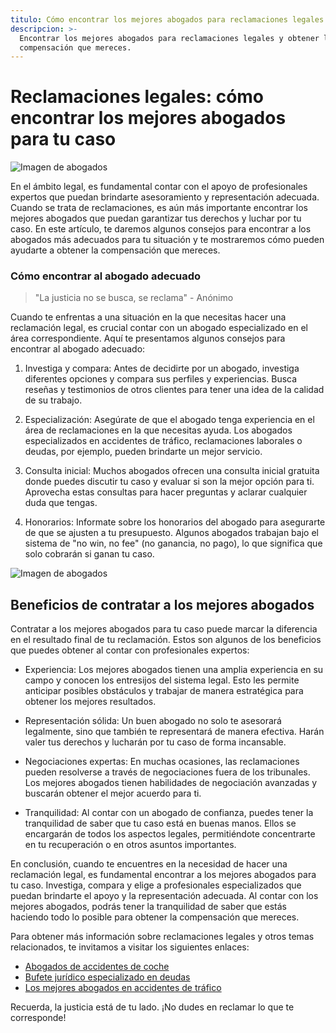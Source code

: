 ```yaml
---
titulo: Cómo encontrar los mejores abogados para reclamaciones legales
descripcion: >-
  Encontrar los mejores abogados para reclamaciones legales y obtener la
  compensación que mereces.
---
```


# Reclamaciones legales: cómo encontrar los mejores abogados para tu caso

![Imagen de abogados](./img/abogados-reclamaciones-1.webp)


En el ámbito legal, es fundamental contar con el apoyo de profesionales expertos que puedan brindarte asesoramiento y representación adecuada. Cuando se trata de reclamaciones, es aún más importante encontrar los mejores abogados que puedan garantizar tus derechos y luchar por tu caso. En este artículo, te daremos algunos consejos para encontrar a los abogados más adecuados para tu situación y te mostraremos cómo pueden ayudarte a obtener la compensación que mereces.

### Cómo encontrar al abogado adecuado

> "La justicia no se busca, se reclama" - Anónimo

Cuando te enfrentas a una situación en la que necesitas hacer una reclamación legal, es crucial contar con un abogado especializado en el área correspondiente. Aquí te presentamos algunos consejos para encontrar al abogado adecuado:

1. Investiga y compara: Antes de decidirte por un abogado, investiga diferentes opciones y compara sus perfiles y experiencias. Busca reseñas y testimonios de otros clientes para tener una idea de la calidad de su trabajo.

2. Especialización: Asegúrate de que el abogado tenga experiencia en el área de reclamaciones en la que necesitas ayuda. Los abogados especializados en accidentes de tráfico, reclamaciones laborales o deudas, por ejemplo, pueden brindarte un mejor servicio.

3. Consulta inicial: Muchos abogados ofrecen una consulta inicial gratuita donde puedes discutir tu caso y evaluar si son la mejor opción para ti. Aprovecha estas consultas para hacer preguntas y aclarar cualquier duda que tengas.

4. Honorarios: Informate sobre los honorarios del abogado para asegurarte de que se ajusten a tu presupuesto. Algunos abogados trabajan bajo el sistema de "no win, no fee" (no ganancia, no pago), lo que significa que solo cobrarán si ganan tu caso.

![Imagen de abogados](./img/abogados-reclamaciones-2.webp)

## Beneficios de contratar a los mejores abogados

Contratar a los mejores abogados para tu caso puede marcar la diferencia en el resultado final de tu reclamación. Estos son algunos de los beneficios que puedes obtener al contar con profesionales expertos:

- Experiencia: Los mejores abogados tienen una amplia experiencia en su campo y conocen los entresijos del sistema legal. Esto les permite anticipar posibles obstáculos y trabajar de manera estratégica para obtener los mejores resultados.

- Representación sólida: Un buen abogado no solo te asesorará legalmente, sino que también te representará de manera efectiva. Harán valer tus derechos y lucharán por tu caso de forma incansable.

- Negociaciones expertas: En muchas ocasiones, las reclamaciones pueden resolverse a través de negociaciones fuera de los tribunales. Los mejores abogados tienen habilidades de negociación avanzadas y buscarán obtener el mejor acuerdo para ti.

- Tranquilidad: Al contar con un abogado de confianza, puedes tener la tranquilidad de saber que tu caso está en buenas manos. Ellos se encargarán de todos los aspectos legales, permitiéndote concentrarte en tu recuperación o en otros asuntos importantes.









En conclusión, cuando te encuentres en la necesidad de hacer una reclamación legal, es fundamental encontrar a los mejores abogados para tu caso. Investiga, compara y elige a profesionales especializados que puedan brindarte el apoyo y la representación adecuada. Al contar con los mejores abogados, podrás tener la tranquilidad de saber que estás haciendo todo lo posible para obtener la compensación que mereces.




Para obtener más información sobre reclamaciones legales y otros temas relacionados, te invitamos a visitar los siguientes enlaces:




- [Abogados de accidentes de coche](abogados-accidente-coche)
- [Bufete jurídico especializado en deudas](abogado-especialista-en-insolvencias)
- [Los mejores abogados en accidentes de tráfico](abogados-especialistas-en-accidentes-de-trafico)




Recuerda, la justicia está de tu lado. ¡No dudes en reclamar lo que te corresponde!



